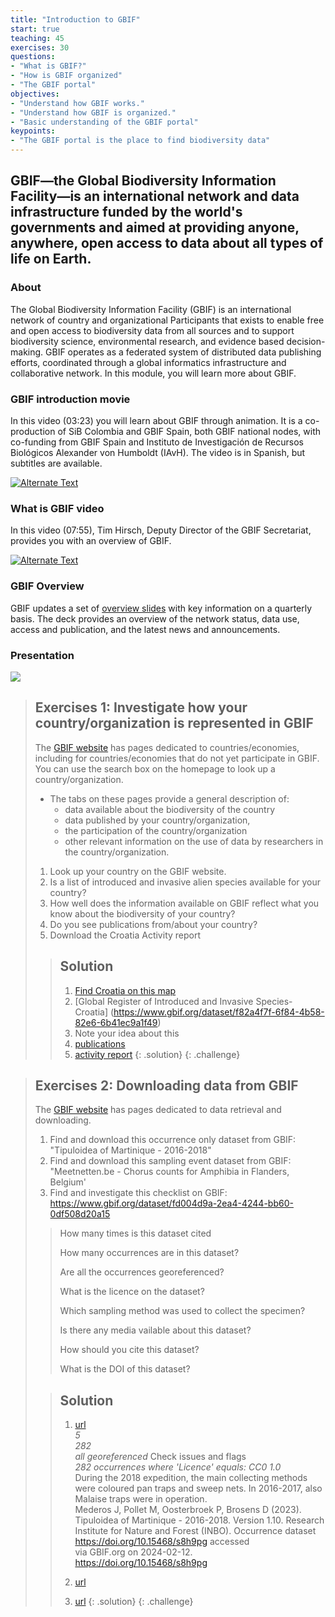 ```yaml
---
title: "Introduction to GBIF"
start: true
teaching: 45
exercises: 30
questions:
- "What is GBIF?"
- "How is GBIF organized"
- "The GBIF portal"
objectives:
- "Understand how GBIF works."
- "Understand how GBIF is organized."
- "Basic understanding of the GBIF portal"
keypoints:
- "The GBIF portal is the place to find biodiversity data"
---
```


## GBIF—the Global Biodiversity Information Facility—is an international network and data infrastructure funded by the world's governments and aimed at providing anyone, anywhere, open access to data about all types of life on Earth.

### About

The Global Biodiversity Information Facility (GBIF) is an international network of country and organizational Participants that exists to enable free and open access to biodiversity data from all sources and to support biodiversity science, environmental research, and evidence based decision-making. GBIF operates as a federated system of distributed data publishing efforts, coordinated through a global informatics infrastructure and collaborative network. In this module, you will learn more about GBIF.

### GBIF introduction movie

In this video (03:23) you will learn about GBIF through animation. It is a co-production of SiB Colombia and GBIF Spain, both GBIF national nodes, with co-funding from GBIF Spain and Instituto de Investigación de Recursos Biológicos Alexander von Humboldt (IAvH). The video is in Spanish, but subtitles are available.

<a href="https://vimeo.com/236573907" title="Introduction movie">
<img src="{{ '/assets/img/gbif_introduction_video.PNG' | relative_url }}" alt="Alternate Text" />
</a>

### What is GBIF video

In this video (07:55), Tim Hirsch, Deputy Director of the GBIF Secretariat, provides you with an overview of GBIF. 

<a href="https://docs.gbif.org/course-introduction-to-gbif/videos/Introduction-to-GBIF.mp4" title="What is GBIFmovie">
<img src="{{ '/assets/img/gbif_introduction_video2.PNG' | relative_url }}" alt="Alternate Text" />
</a>

### GBIF Overview

GBIF updates a set of [overview slides](https://www.gbif.org/document/81771/gbif-overview-powerpoint-slides) with key information on a quarterly basis. The deck provides an overview of the network status, data use, access and publication, and the latest news and announcements.

### Presentation

<a href="https://docs.google.com/presentation/d/1YsztuD-W4nIcDx0bOOdGFyVjskGxsXQ7hfBZseuIdyo/edit?usp=sharing">
    <img src="{{ '/assets/img/gbif_introduction.PNG' | relative_url }}">
  </a>


> ## Exercises 1: Investigate how your country/organization is represented in GBIF
> 
> The [GBIF website](https://www.gbif.org/) has pages dedicated to countries/economies, including for countries/economies that do not yet participate in GBIF. You can use the search box on the homepage to look up a country/organization.
> - The tabs on these pages provide a general description of: 
>	- data available about the biodiversity of the country
>	- data published by your country/organization, 
>	- the participation of the country/organization
>	- other relevant information on the use of data by researchers in the country/organization.
>
> 1. Look up your country on the GBIF website.
> 2. Is a list of introduced and invasive alien species available for your country?
> 3. How well does the information available on GBIF reflect what you know about the biodiversity of your country?
> 4. Do you see publications from/about your country?
> 5. Download the Croatia Activity report
> 
> > ## Solution
> > 1. [Find Croatia on this map](https://www.gbif.org/the-gbif-network)
> > 2. [Global Register of Introduced and Invasive Species- Croatia] (https://www.gbif.org/dataset/f82a4f7f-6f84-4b58-82e6-6b41ec9a1f49)
> > 3. Note your idea about this
> > 4. [publications](https://www.gbif.org/country/HR/publications/about)
> > 5. [activity report](https://www.gbif.org/sites/default/files/gbif_analytics/country/HR/GBIF_CountryReport_HR.pdf)
> {: .solution}
{: .challenge}


> ## Exercises 2: Downloading data from GBIF
> 
> The [GBIF website](https://www.gbif.org/) has pages dedicated to data retrieval and downloading. 
> 1. Find and download this occurrence only dataset from GBIF: "Tipuloidea of Martinique - 2016-2018"
> 2. Find and download this sampling event dataset from GBIF: "Meetnetten.be - Chorus counts for Amphibia in Flanders, Belgium'
> 3. Find and investigate this checklist on GBIF: https://www.gbif.org/dataset/fd004d9a-2ea4-4244-bb60-0df508d20a15
>    
> > How many times is this dataset cited
> > 
> > How many occurrences are in this dataset?
> > 
> > Are all the occurrences georeferenced?
> > 
> > What is the licence on the dataset?
> > 
> > Which sampling method was used to collect the specimen?
> > 
> > Is there any media vailable about this dataset?
> > 
> > How should you cite this dataset?
> > 
> > What is the DOI of this dataset?
> 
> 
> > ## Solution
> > 1. [url](https://www.gbif.org/dataset/92827b65-9987-4479-b135-7ec1bf9cf3d1) <br>
> > *5* <br>
> > *282* <br>
> > *all georeferenced* Check issues and flags <br>
> > *282 occurrences where 'Licence' equals: CC0 1.0* <br>
> > During the 2018 expedition, the main collecting methods were coloured pan traps and sweep nets. In 2016-2017, also Malaise traps were in operation. <br>
> > Mederos J, Pollet M, Oosterbroek P, Brosens D (2023). Tipuloidea of Martinique - 2016-2018. Version 1.10. Research Institute for Nature and Forest (INBO). Occurrence dataset https://doi.org/10.15468/s8h9pg accessed <br>
> > via GBIF.org on 2024-02-12. <br>
> > https://doi.org/10.15468/s8h9pg <br>
> > 
> > 3. [url](https://www.gbif.org/dataset/9bd8310b-0914-411f-a4ba-0cefdd85df80)
> > 4. [url](https://www.gbif.org/dataset/fd004d9a-2ea4-4244-bb60-0df508d20a15) 
> {: .solution}
{: .challenge}








